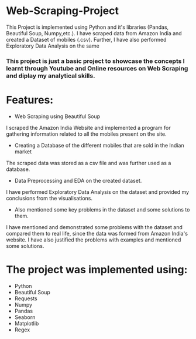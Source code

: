 # Web-Scraping-Project
This Project is implemented using Python and it's libraries (Pandas, Beautiful Soup, Numpy,etc.). I have scraped data from Amazon India and created a Dataset of mobiles (.csv). Further, I have also performed Exploratory Data Analysis on the same

### This project is just a basic project to showcase the concepts I learnt through Youtube and Online resources on Web Scraping and diplay my analytical skills.

# Features:

* Web Scraping using Beautiful Soup

I scraped the Amazon India Website and implemented a program for gathering information related to all the mobiles present on the site.

* Creating a Database of the different mobiles that are sold in the Indian market

The scraped data was stored as a csv file and was further used as a database.

* Data Preprocessing and EDA on the created dataset.

I have performed Exploratory Data Analysis on the dataset and provided my conclusions from the visualisations.

* Also mentioned some key problems in the dataset and some solutions to them.

I have mentioned and demonstrated some problems with the dataset and compared them to real life, since the data was formed from Amazon India's website. I have also justified the problems with examples and mentioned some solutions.

# The project was implemented using:

* Python
* Beautiful Soup
* Requests
* Numpy
* Pandas
* Seaborn
* Matplotlib
* Regex
